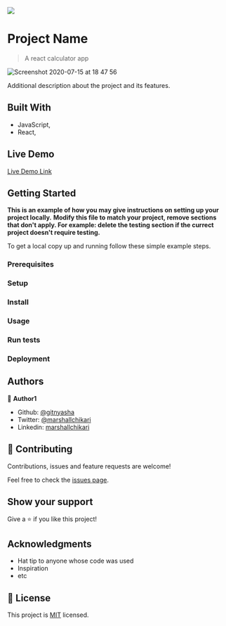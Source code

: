 ![](https://img.shields.io/badge/Microverse-blueviolet)

# Project Name

> A react calculator app

![Screenshot 2020-07-15 at 18 47 56](https://user-images.githubusercontent.com/45620987/87572457-dc01fd00-c6cb-11ea-9d92-6027c897f50e.png)

Additional description about the project and its features.

## Built With

- JavaScript,
- React,

## Live Demo

[Live Demo Link](https://marshall-chikari.herokuapp.com)


## Getting Started

**This is an example of how you may give instructions on setting up your project locally.**
**Modify this file to match your project, remove sections that don't apply. For example: delete the testing section if the currect project doesn't require testing.**


To get a local copy up and running follow these simple example steps.

### Prerequisites

### Setup

### Install

### Usage

### Run tests

### Deployment



## Authors

👤 **Author1**

- Github: [@gitnyasha](https://github.com/gitnyasha)
- Twitter: [@marshallchikari](https://twitter.com/marshallchikari)
- Linkedin: [marshallchikari](https://linkedin.com/)

## 🤝 Contributing

Contributions, issues and feature requests are welcome!

Feel free to check the [issues page](issues/).

## Show your support

Give a ⭐️ if you like this project!

## Acknowledgments

- Hat tip to anyone whose code was used
- Inspiration
- etc

## 📝 License

This project is [MIT](lic.url) licensed.
